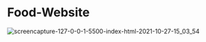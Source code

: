 # Food-Website


![screencapture-127-0-0-1-5500-index-html-2021-10-27-15_03_54](https://user-images.githubusercontent.com/62913154/139071364-6d47b1c5-3559-4b8e-9242-eee6f7a2bda9.png)
